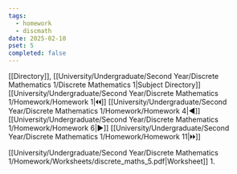 ```yaml
---
tags:
  - homework
  - discmath
date: 2025-02-10
pset: 5
completed: false
---
```

[[Directory]], [[University/Undergraduate/Second Year/Discrete Mathematics 1/Discrete Mathematics 1|Subject Directory]]
[[University/Undergraduate/Second Year/Discrete Mathematics 1/Homework/Homework 1|🞀🞀]] [[University/Undergraduate/Second Year/Discrete Mathematics 1/Homework/Homework 4|◀]] [[University/Undergraduate/Second Year/Discrete Mathematics 1/Homework/Homework 6|▶]] [[University/Undergraduate/Second Year/Discrete Mathematics 1/Homework/Homework 11|🞂🞂]]

[[University/Undergraduate/Second Year/Discrete Mathematics 1/Homework/Worksheets/discrete_maths_5.pdf|Worksheet]]
1. 
